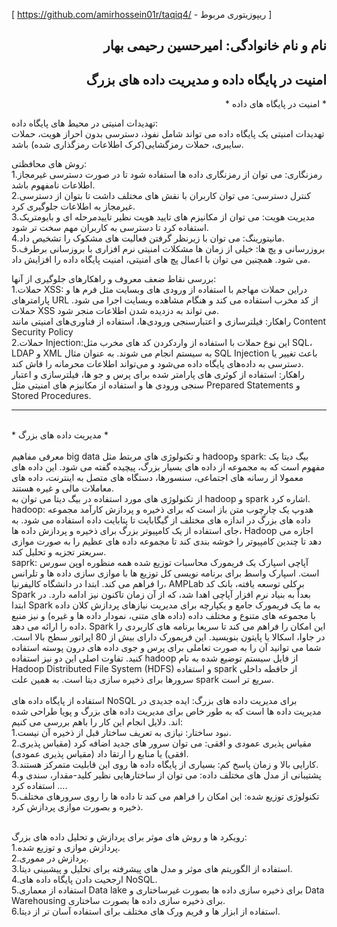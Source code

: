 [ https://github.com/amirhossein01r/taqiq4/ - ریپوزیتوری مربوط ]
<h2 dir="rtl">نام و نام خانوادگی: امیرحسین رحیمی بهار</h2>
<h2 dir="rtl">امنیت در پایگاه داده و مدیریت داده های بزرگ</h2>
<p dir="rtl">
* امنیت در پایگاه های داده *

تهدیدات امنیتی در محیط های پایگاه داده:<br>
تهدیدات امنیتی یک پایگاه داده می تواند شامل نفوذ، دسترسی بدون احراز هویت، حملات سایبری، حملات رمزگشایی(کرک اطلاعات رمزگذاری شده) باشد.

روش های محافظتی:<br>
1.رمزنگاری: می توان از رمزنگاری داده ها استفاده شود تا در صورت دسترسی غیرمجاز اطلاعات نامفهوم باشد.<br>
2.کنترل دسترسی: می توان کاربران با نقش های مختلف داشت تا بتوان از دسترسی غیرمجاز به اطلاعات جلوگیری کرد.<br>
3.مدیریت هویت: می توان از مکانیزم های  تایید هویت نظیر تاییدمرحله ای و بایومتریک استفاده کرد تا دسترسی به کاربران مهم سخت تر شود.<br>
4.مانیتورینگ: می توان با زیرنظر گرفتن فعالیت های مشکوک را تشخیص داد.<br>
5.بروزرسانی و پچ ها: خیلی از زمان ها مشکلات امنیتی نرم افزاری با بروزسانی برطرف می شود. همچنین می توان با اعمال پچ های امنیتی، امنیت پایگاه داده را افزایش داد.

بررسی نقاط ضعف معروف و راهکارهای جلوگیری از آنها:<br>
1.حملات XSS:  دراین حملات مهاجم با استفاده از ورودی های وبسایت مثل فرم ها و پارامترهای URL از کد مخرب استفاده می کند و هنگام مشاهده وبسایت اجرا می شود. حملات XSS می تواند به دزدیده شدن اطلاعات منجر شود.<br>
راهکار: فیلترسازی و اعتبارسنجی ورودی‌ها، استفاده از فناوری‌های امنیتی مانند Content Security Policy<br>
2.حملات Injection:این نوع حملات با استفاده از واردکردن کد های مخرب مثل SQL، LDAP و XML به سیستم انجام می شوند. به عنوان مثال SQL Injection باعث تغییر یا دسترسی به داده‌های پایگاه داده می‌شود و می‌تواند اطلاعات محرمانه را فاش کند.<br>
راهکار: استفاده از کوئری های پارامتر شده برای پرس و جو ها، فیلترسازی و اعتبار سنجی ورودی ها و استفاده از مکانیزم های امنیتی مثل Prepared Statements و Stored Procedures. <br>
</p>

----------------
<p>
<br>
* مدیریت داده های بزرگ *<br><br>
معرفی مفاهیم big data و تکنولوژی های مربتط مثل hadoopو spark: بیگ دیتا یک مفهوم است که به  مجموعه از داده های بسیار بزرگ، پیچیده گفته می شود. این داده های معمولا از رسانه های اجتماعی، سنسورها، دستگاه های متصل به اینترنت، داده های معاملات مالی و غیره هستند.<br>
از تکنولوژی های مورد استفاده در بیگ دیتا می توان به hadoop و spark اشاره کرد.<br>
hadoop: هدوپ  یک چارچوب متن باز است که برای ذخیره و پردازش کارآمد مجموعه داده های بزرگ در اندازه های مختلف از گیگابایت تا پتابایت داده استفاده می شود. به جای استفاده از یک کامپیوتر بزرگ برای ذخیره و پردازش داده ها، Hadoop اجازه می دهد تا چندین کامپیوتر را خوشه بندی کند تا مجموعه داده های عظیم را به صورت موازی سریعتر تجزیه و تحلیل کند.<br>
saprk: آپاچی اسپارک یک فریمورک محاسبات توزیع شده همه منظوره اوپن سورس است. اسپارک واسط برای برنامه نویسی کل توزیع ها با موازی سازی داده ها و تلرانس را فراهم می کند. ابتدا در دانشگاه کالیفرنیا، AMPLab برکلی توسعه یافته، بانک کد Spark بعداً به بنیاد نرم افزار آپاچی اهدا شد، که از آن زمان تاکنون نیز ادامه دارد. در ابتدا Spark به ما یک فریمورک جامع و یکپارچه برای مدیریت نیازهای پردازش کلان داده با مجموعه های متنوع و مختلف داده (داده های متنی، نمودار داده ها و غیره) و نیز منبع داده را ارائه می دهد. Spark این امکان را فراهم می کند تا سریعا برنامه های کاربردی را در جاوا، اسکالا یا پایتون بنویسید. این فریمورک دارای بیش از 80 اپراتور سطح بالا است. شما می توانید آن را به صورت تعاملی برای پرس و جوی داده های درون پوسته استفاده کنید.
تفاوت اصلی این دو نیز استفاده hadoop از فایل سیستم توضیع شده به نام Hadoop Distributed File System (HDFS)  و استفاده spark از حافطه داخلی سرورها برای ذخیره سازی دیتا است. به همین علت spark سریع تر است.
<br><br>
استفاده از پایگاه داده های NoSQL برای مدیریت داده های بزرگ:
ایده جدیدی در مدیریت داده ها است که به طور خاص  برای مدیریت داده های بزرگ و پویا طراحی شده اند.
دلایل انجام این کار را باهم بررسی می کنیم:<br>
1.نبود ساختار: نیازی به تعریف ساختار قبل از ذخیره آن نیست.<br>
2.مقیاس پذیری عمودی و افقی: می توان سرور های جدید اضافه کرد (مقیاس پذیری افقی) یا منابع را ارتقا داد (مقیاس پذیری عمودی).<br>
3.کارایی بالا و زمان پاسخ کم: بسیاری از پایگاه داده ها روی این قابلیت متمرکز هستند.<br>
4.پشتیبانی از مدل های مختلف داده: می توان از ساختارهایی نظیر کلید-مقدار، سندی و ... استفاده کرد.<br>
5.تکنولوژی توزیع شده: این امکان را فراهم می کند  تا داده ها را روی سرورهای مختلف ذخیره و بصورت موازی پردازش کرد.
<br><br>

رویکرد ها و روش های موثر برای پردازش و تحلیل داده های بزرگ:<br>
1.پردازش موازی و توزیع شده.<br>
2.پردازش در مموری.<br>
3.استفاده از الگوریتم های موثر و مدل های پیشرفته برای تحلیل و پیشبینی دیتا.<br>
4.ارجحیت دادن پایگاه داده های NoSQL.<br>
5.استفاده از معماری Data lake برای ذخیره سازی داده ها بصورت غیرساختاری و Data Warehousing برای ذخیره سازی داده ها بصورت ساختاری.<br>
6.استفاده از ابزار ها و فریم ورک های مختلف برای استفاده آسان تر از دیتا.

</p>
